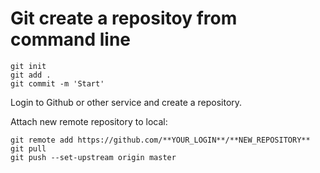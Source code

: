 
# Git create a repositoy from command line

    git init 
    git add .
    git commit -m 'Start'

Login to Github or other service and create a repository.

Attach new remote repository to local:
    
    git remote add https://github.com/**YOUR_LOGIN**/**NEW_REPOSITORY**
    git pull
    git push --set-upstream origin master
